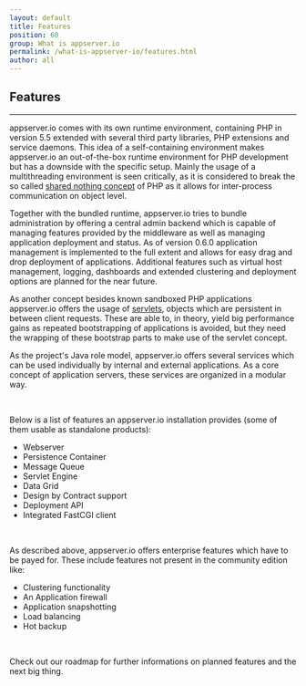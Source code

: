 ```yaml
---
layout: default
title: Features
position: 60
group: What is appserver.io
permalink: /what-is-appserver-io/features.html
author: all
---
```


## Features
<hr>

appserver.io comes with its own runtime environment, containing PHP in version 5.5 extended with several third party
libraries, PHP extensions and service daemons. This idea of a self-containing environment makes appserver.io an
out-of-the-box runtime environment for PHP development but has a downside with the specific setup. Mainly the usage
of a multithreading environment is seen critically, as it is considered to break the so called
[shared nothing concept](https://en.wikipedia.org/wiki/Shared_nothing_architecture)
of PHP as it allows for inter-process communication on object level.

Together with the bundled runtime, appserver.io tries to bundle administration by offering a central admin backend
which is capable of managing features provided by the middleware as well as managing application deployment and status.
As of version 0.6.0 application management is implemented to the full extent and allows for easy drag and drop
deployment of applications. Additional features such as virtual host management, logging, dashboards and extended
clustering and deployment options are planned for the near future.

As another concept besides known sandboxed PHP applications appserver.io offers the usage of
[servlets](https://en.wikipedia.org/wiki/Servlet), objects which are persistent in between client requests.
These are able to, in theory, yield big performance gains as repeated bootstrapping of applications is avoided,
but they need the wrapping of these bootstrap parts to make use of the servlet concept.

As the project's Java role model, appserver.io offers several services which can be used individually by internal
and external applications. As a core concept of application servers, these services are organized in a modular way.
<p><br/></p>

Below is a list of features an appserver.io installation provides (some of them usable as standalone products):

 * Webserver
 * Persistence Container
 * Message Queue
 * Servlet Engine
 * Data Grid
 * Design by Contract support
 * Deployment API
 * Integrated FastCGI client
<p><br/></p>

As described above, appserver.io offers enterprise features which have to be payed for.
These include features not present in the community edition like:

 * Clustering functionality
 * An Application firewall
 * Application snapshotting
 * Load balancing
 * Hot backup
<p><br/></p>

Check out our roadmap for further informations on planned features and the next big thing.